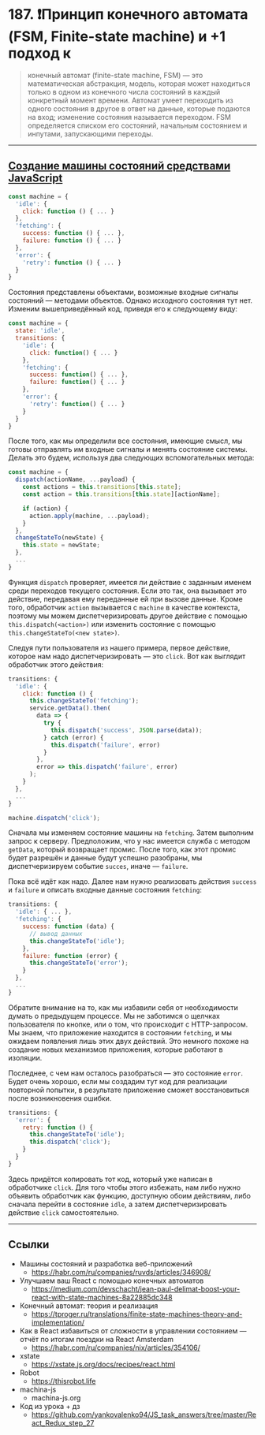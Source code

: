 # 187. ❗Принцип конечного автомата (FSM, Finite-state machine) и +1 подход к

> конечный автомат (finite-state machine, FSM) — это математическая абстракция, модель, которая может находиться только в одном из конечного числа состояний в каждый конкретный момент времени. Автомат умеет переходить из одного состояния в другое в ответ на данные, которые подаются на вход; изменение состояния называется переходом. FSM определяется списком его состояний, начальным состоянием и инпутами, запускающими переходы.

---

## [Создание машины состояний средствами JavaScript](https://habr.com/ru/companies/ruvds/articles/346908/)

```javascript
const machine = {
  'idle': {
    click: function () { ... }
  },
  'fetching': {
    success: function () { ... },
    failure: function () { ... }
  },
  'error': {
    'retry': function () { ... }
  }
}
```

Состояния представлены объектами, возможные входные сигналы состояний — методами объектов. Однако исходного состояния тут нет. Изменим вышеприведённый код, приведя его к следующему виду:

```javascript
const machine = {
  state: 'idle',
  transitions: {
    'idle': {
      click: function() { ... }
    },
    'fetching': {
      success: function() { ... },
      failure: function() { ... }
    },
    'error': {
      'retry': function() { ... }
    }
  }
}
```

После того, как мы определили все состояния, имеющие смысл, мы готовы отправлять им входные сигналы и менять состояние системы. Делать это будем, используя два следующих вспомогательных метода:

```javascript
const machine = {
  dispatch(actionName, ...payload) {
    const actions = this.transitions[this.state];
    const action = this.transitions[this.state][actionName];

    if (action) {
      action.apply(machine, ...payload);
    }
  },
  changeStateTo(newState) {
    this.state = newState;
  },
  ...
}
```

Функция `dispatch` проверяет, имеется ли действие с заданным именем среди переходов текущего состояния. Если это так, она вызывает это действие, передавая ему переданные ей при вызове данные. Кроме того, обработчик `action` вызывается с `machine` в качестве контекста, поэтому мы можем диспетчеризировать другое действие с помощью `this.dispatch(<action>)` или изменить состояние с помощью `this.changeStateTo(<new state>)`.

Следуя пути пользователя из нашего примера, первое действие, которое нам надо диспетчеризировать — это `click`. Вот как выглядит обработчик этого действия:

```javascript
transitions: {
  'idle': {
    click: function () {
      this.changeStateTo('fetching');
      service.getData().then(
        data => {
          try {
            this.dispatch('success', JSON.parse(data));
          } catch (error) {
            this.dispatch('failure', error)
          }
        },
        error => this.dispatch('failure', error)
      );
    }
  },
  ...
}

machine.dispatch('click');
```

Сначала мы изменяем состояние машины на `fetching`. Затем выполним запрос к серверу. Предположим, что у нас имеется служба с методом `getData`, который возвращает промис. После того, как этот промис будет разрешён и данные будут успешно разобраны, мы диспетчеризируем событие `succes`, иначе — `failure`.

Пока всё идёт как надо. Далее нам нужно реализовать действия `success` и `failure` и описать входные данные состояния `fetching`:

```javascript
transitions: {
  'idle': { ... },
  'fetching': {
    success: function (data) {
      // вывод данных
      this.changeStateTo('idle');
    },
    failure: function (error) {
      this.changeStateTo('error');
    }
  },
  ...
}
```

Обратите внимание на то, как мы избавили себя от необходимости думать о предыдущем процессе. Мы не заботимся о щелчках пользователя по кнопке, или о том, что происходит с HTTP-запросом. Мы знаем, что приложение находится в состоянии `fetching`, и мы ожидаем появления лишь этих двух действий. Это немного похоже на создание новых механизмов приложения, которые работают в изоляции.

Последнее, с чем нам осталось разобраться — это состояние `error`. Будет очень хорошо, если мы создадим тут код для реализации повторной попытки, в результате приложение сможет восстановиться после возникновения ошибки.

```javascript
transitions: {
  'error': {
    retry: function () {
      this.changeStateTo('idle');
      this.dispatch('click');
    }
  }
}
```

Здесь придётся копировать тот код, который уже написан в обработчике `click`. Для того чтобы этого избежать, нам либо нужно объявить обработчик как функцию, доступную обоим действиям, либо сначала перейти в состояние `idle`, а затем диспетчеризировать действие `click` самостоятельно.

---

## Ссылки

- Машины состояний и разработка веб-приложений
  - https://habr.com/ru/companies/ruvds/articles/346908/
- Улучшаем ваш React с помощью конечных автоматов
  - https://medium.com/devschacht/jean-paul-delimat-boost-your-react-with-state-machines-8a22885dc348
- Конечный автомат: теория и реализация
  - https://tproger.ru/translations/finite-state-machines-theory-and-implementation/
- Как в React избавиться от сложности в управлении состоянием — отчёт по итогам поездки на React Amsterdam
  - https://habr.com/ru/companies/nix/articles/354106/
- xstate
  - https://xstate.js.org/docs/recipes/react.html
- Robot
  - https://thisrobot.life
- machina-js
  - machina-js.org
- Код из урока + дз
  - https://github.com/yankovalenko94/JS_task_answers/tree/master/React_Redux_step_27
